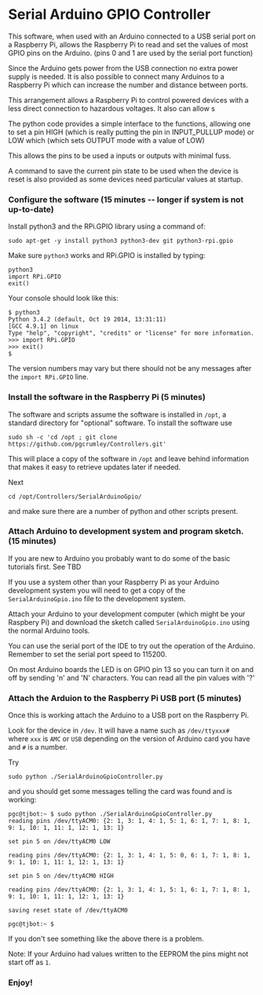 # Serial Arduino GPIO Controller

This software, when used with an Arduino connected to a USB serial port
on a Raspberry Pi, allows the Raspberry Pi to read and set the values of
most GPIO pins on the Arduino.  (pins 0 and 1 are used by the serial 
port function)  

Since the Arduino gets power from the USB connection no
extra power supply is needed.  It is also possible to connect many Arduinos
to a Raspberry Pi which can increase the number and distance between
ports. 

This arrangement allows a Raspberry Pi to control powered devices with a less
direct connection to hazardous voltages.  It also can allow s

The python code provides a simple interface to the functions, allowing one
to set a pin HIGH (which is really putting the pin in INPUT_PULLUP mode) or
LOW which (which sets OUTPUT mode with a value of LOW)

This allows the pins to be used a inputs or outputs with minimal fuss.

A command to save the current pin state to be used when the device is
reset is also provided as some devices need particular values at startup.

### Configure the software (15 minutes -- longer if system is not up-to-date)

Install python3 and the RPi.GPIO library using a command of:

    sudo apt-get -y install python3 python3-dev git python3-rpi.gpio

Make sure `python3` works and RPi.GPIO is installed by typing:

    python3
    import RPi.GPIO
    exit()

Your console should look like this:

    $ python3
    Python 3.4.2 (default, Oct 19 2014, 13:31:11)
    [GCC 4.9.1] on linux
    Type "help", "copyright", "credits" or "license" for more information.
    >>> import RPi.GPIO
    >>> exit()
    $

The version numbers may vary but there should not be any messages after the
`import RPi.GPIO` line.    

### Install the software in the Raspberry Pi (5 minutes)

The software and scripts assume the software is installed in `/opt`, a
standard directory for "optional" software.  To install the software use

    sudo sh -c 'cd /opt ; git clone https://github.com/pgcrumley/Controllers.git'

This will place a copy of the software in `/opt` and leave behind
information that makes it easy to retrieve updates later if needed.

Next 

    cd /opt/Controllers/SerialArduinoGpio/
    
and make sure there are
a number of python and other scripts present.

### Attach Arduino to development system and program sketch. (15 minutes)

If you are new to Arduino you probably want to do some of the basic tutorials
first.  See TBD

If you use a system other than your Raspberry Pi as your Arduino development
system you will need to get a copy of the `SerialArduinoGpio.ino` file
to the development system.  

Attach your Arduino to your development computer (which might be your 
Raspbery Pi) and download the sketch called `SerialArduinoGpio.ino`
using the normal Arduino tools.  

You can use the serial port of the IDE to try out the operation of the 
Arduino.  Remember to set the serial port speed to 115200.

On most Arduino boards the LED is on GPIO pin 13 so you can turn it on
and off by sending 'n' and 'N' characters.  You can read all the pin
values with '?'

### Attach the Arduion to the Raspberry Pi USB port (5 minutes)

Once this is working attach the Arduino to a USB port on the Raspberry Pi.

Look for the device in `/dev`.  It will have a name such as 
`/dev/ttyxxx#  ` where `xxx` is `AMC` or `USB` depending on the 
version of Arduino card you have and `#` is a number.

Try

    sudo python ./SerialArduinoGpioController.py
    
and you should get some messages telling the card was found and is working:

    pgc@tjbot:~ $ sudo python ./SerialArduinoGpioController.py
    reading pins /dev/ttyACM0: {2: 1, 3: 1, 4: 1, 5: 1, 6: 1, 7: 1, 8: 1, 9: 1, 10: 1, 11: 1, 12: 1, 13: 1}
    
    set pin 5 on /dev/ttyACM0 LOW
    
    reading pins /dev/ttyACM0: {2: 1, 3: 1, 4: 1, 5: 0, 6: 1, 7: 1, 8: 1, 9: 1, 10: 1, 11: 1, 12: 1, 13: 1}
    
    set pin 5 on /dev/ttyACM0 HIGH
    
    reading pins /dev/ttyACM0: {2: 1, 3: 1, 4: 1, 5: 1, 6: 1, 7: 1, 8: 1, 9: 1, 10: 1, 11: 1, 12: 1, 13: 1}
    
    saving reset state of /dev/ttyACM0
    
    pgc@tjbot:~ $

If you don't see something like the above there is a problem.

Note:  If your Arduino had values written to the EEPROM the pins might not
start off as `1`.
 

 
### Enjoy! 








